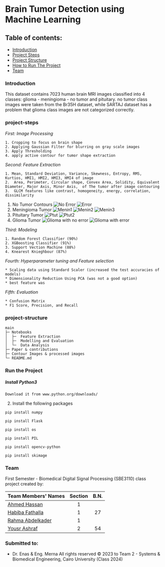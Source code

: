 # Brain Tumor Detection using Machine Learning

## Table of contents:

- [Introduction](#introduction)
- [Project Steps](#project-steps)
- [Project Structure](#project-structure)
- [How to Run The Project](#run-the-project)
- [Team](#team)

### Introduction
This dataset contains 7023 human brain MRI images classified into 4 classes: glioma - meningioma - no tumor and pituitary.
no tumor class images were taken from the Br35H dataset, while SARTAJ dataset has a problem that glioma class images are not categorized correctly.

### project-steps
*First: Image Processing*
>
    1. Cropping to focus on brain shape
    2. Applying Gaussian Filter for blurring on gray scale images
    3. Apply Thresholding
    4. apply active contour for tumor shape extraction
>
*Second: Feature Extraction*
>
    1. Mean, Standard Deviation, Variance, Skewness, Entropy, RMS, Kurtios, HMI1, HMI2, HMI3, HMI4 of image
    2.  Area, Perimeter, Circular shape, Convex Area, Solidity, Equivalent Diameter, Major Axis, Minor Axis,  of The tumor after image contouring
    3.  GLCM features like contrast, homogeneity, energy, correlation, dissimilarity 
>

1. No Tumor Contours
![No Error](Images/no_tumor_withno_error.jpg)
![Error](Images/no_tumor_error.jpg)
2. Meningioma Tumor
![Menin1](Images/meningioma1_no_error.jpg)
![Menin2](Images/meningioma2.jpg)
![Menin3](Images/meningioma4.jpg)
4. Pituitary Tumor
![Ptut](Images/pituitary_contour.jpg)
![Ptut2](Images/pituitary_contour.jpg)
6. Glioma Tumor
![Glioma with no error](Images/glioma_withno_error.jpg)
![Glioma with  error](Images/glioma_with_error.jpg)

*Third: Modeling*
>
    1. Random Forest Classifier (90%)
    2. XGBoosting Classifier (91%)
    3. Support Vection Machine (88%)
    4. Knearest Knieghbour (87%)
>
>
*Fourth: Hyperparameter tuning and Feature selection*
>
    * Scaling data using Standard Scaler (increased the test accuracies of models)
    * Dimensionality Reduction Using PCA (was not a good option)
    * best feature was
>
*Fifth: Evaluation*
>
    * Confusion Matrix
    * F1 Score, Precision, and Recall
>

### project-structure
```
main
├─ Notebooks
│  ├─  Feature Extraction
│  ├─  Modelling and Evaluation
│  └─  Data Analysis
├─ Paper & contributions
├─ Contour Images & processed images
└─ README.md
```

### Run the Project
##### Install Python3 

```
Download it from www.python.org/downloads/
```

2. Install the following packages
```
pip install numpy
```
```
pip install Flask
```
```
pip install os
```
```
pip install PIL
```
```
pip install opencv-python
```
```
pip install skimage
```


### Team

First Semester - Biomedical Digital Signal Processing (SBE3110) class project created by:

| Team Members' Names                                  | Section | B.N. |
| ---------------------------------------------------- | :-----: | :--: |
| [Ahmed Hassan](https://github.com/ahmedhassan187)         |    1    |    |
| [Habiba Fathalla](https://github.com/Habibafathalla)       |    1    | 27   |
| [Rahma Abdelkader](https://github.com/rahmaabdelkader2) |    1    |    |
| [Yousr Ashraf](https://github.com/YousrHejy)       |    2    |  54  |

### Submitted to:

- Dr. Enas & Eng. Merna
  All rights reserved © 2023 to Team 2 - Systems & Biomedical Engineering, Cairo University (Class 2024)

    

